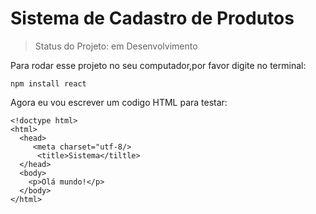# Sistema de Cadastro de Produtos

> Status do Projeto: em Desenvolvimento

Para rodar esse projeto no seu computador,por favor digite no terminal:

```
npm install react
```

Agora eu vou escrever um codigo HTML para testar:

```
<!doctype html>
<html>
  <head>
     <meta charset="utf-8/>
      <title>Sistema</tiltle>
  </head>
  <body>
    <p>Olá mundo!</p>
  </body>
</html>
```
